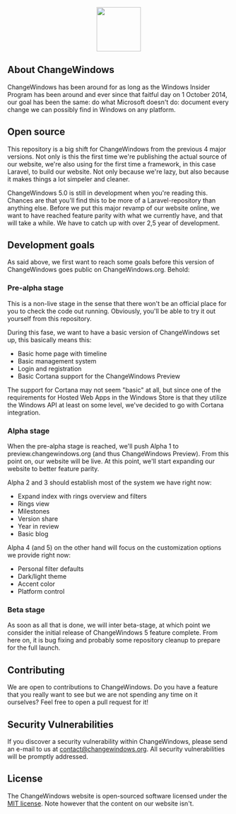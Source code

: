 <p align="center"><img src="https://changewindows.org/assets/logo/logo-light.png" width="100px" height="auto"></p>

## About ChangeWindows

ChangeWindows has been around for as long as the Windows Insider Program has been around and ever since that faitful day on 1 October 2014, our goal has been the same: do what Microsoft doesn't do: document every change we can possibly find in Windows on any platform.

## Open source

This repository is a big shift for ChangeWindows from the previous 4 major versions. Not only is this the first time we're publishing the actual source of our website, we're also using for the first time a framework, in this case Laravel, to build our website. Not only because we're lazy, but also because it makes things a lot simpeler and cleaner.

ChangeWindows 5.0 is still in development when you're reading this. Chances are that you'll find this to be more of a Laravel-repository than anything else. Before we put this major revamp of our website online, we want to have reached feature parity with what we currently have, and that will take a while. We have to catch up with over 2,5 year of development.

## Development goals

As said above, we first want to reach some goals before this version of ChangeWindows goes public on ChangeWindows.org. Behold:

### Pre-alpha stage

This is a non-live stage in the sense that there won't be an official place for you to check the code out running. Obviously, you'll be able to try it out yourself from this repository.

During this fase, we want to have a basic version of ChangeWindows set up, this basically means this:

- Basic home page with timeline
- Basic management system
- Login and registration
- Basic Cortana support for the ChangeWindows Preview

The support for Cortana may not seem "basic" at all, but since one of the requirements for Hosted Web Apps in the Windows Store is that they utilize the Windows API at least on some level, we've decided to go with Cortana integration.

### Alpha stage

When the pre-alpha stage is reached, we'll push Alpha 1 to preview.changewindows.org (and thus ChangeWindows Preview). From this point on, our website will be live. At this point, we'll start expanding our website to better feature parity.

Alpha 2 and 3 should establish most of the system we have right now:

- Expand index with rings overview and filters
- Rings view
- Milestones
- Version share
- Year in review
- Basic blog

Alpha 4 (and 5) on the other hand will focus on the customization options we provide right now:

- Personal filter defaults
- Dark/light theme
- Accent color
- Platform control

### Beta stage

As soon as all that is done, we will inter beta-stage, at which point we consider the initial release of ChangeWindows 5 feature complete. From here on, it is bug fixing and probably some repository cleanup to prepare for the full launch.

## Contributing

We are open to contributions to ChangeWindows. Do you have a feature that you really want to see but we are not spending any time on it ourselves? Feel free to open a pull request for it!

## Security Vulnerabilities

If you discover a security vulnerability within ChangeWindows, please send an e-mail to us at contact@changewindows.org. All security vulnerabilities will be promptly addressed.

## License

The ChangeWindows website is open-sourced software licensed under the [MIT license](http://opensource.org/licenses/MIT). Note however that the content on our website isn't.